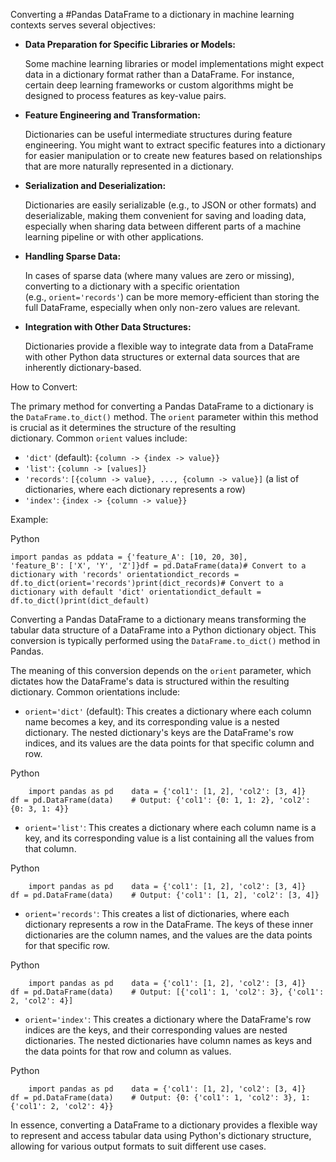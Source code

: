 Converting a #Pandas DataFrame to a dictionary in machine learning contexts serves several objectives:

- **Data Preparation for Specific Libraries or Models:**
    
    Some machine learning libraries or model implementations might expect data in a dictionary format rather than a DataFrame. For instance, certain deep learning frameworks or custom algorithms might be designed to process features as key-value pairs.
    
- **Feature Engineering and Transformation:**
    
    Dictionaries can be useful intermediate structures during feature engineering. You might want to extract specific features into a dictionary for easier manipulation or to create new features based on relationships that are more naturally represented in a dictionary.
    
- **Serialization and Deserialization:**
    
    Dictionaries are easily serializable (e.g., to JSON or other formats) and deserializable, making them convenient for saving and loading data, especially when sharing data between different parts of a machine learning pipeline or with other applications.
    
- **Handling Sparse Data:**
    
    In cases of sparse data (where many values are zero or missing), converting to a dictionary with a specific orientation (e.g., `orient='records'`) can be more memory-efficient than storing the full DataFrame, especially when only non-zero values are relevant.
    
- **Integration with Other Data Structures:**
    
    Dictionaries provide a flexible way to integrate data from a DataFrame with other Python data structures or external data sources that are inherently dictionary-based.
    

How to Convert:

The primary method for converting a Pandas DataFrame to a dictionary is the `DataFrame.to_dict()` method. The `orient` parameter within this method is crucial as it determines the structure of the resulting dictionary. Common `orient` values include: 

- `'dict'` (default): `{column -> {index -> value}}`
- `'list'`: `{column -> [values]}`
- `'records'`: `[{column -> value}, ..., {column -> value}]` (a list of dictionaries, where each dictionary represents a row)
- `'index'`: `{index -> {column -> value}}`

Example:

Python

```
import pandas as pddata = {'feature_A': [10, 20, 30],        'feature_B': ['X', 'Y', 'Z']}df = pd.DataFrame(data)# Convert to a dictionary with 'records' orientationdict_records = df.to_dict(orient='records')print(dict_records)# Convert to a dictionary with default 'dict' orientationdict_default = df.to_dict()print(dict_default)
```


Converting a Pandas DataFrame to a dictionary means transforming the tabular data structure of a DataFrame into a Python dictionary object. This conversion is typically performed using the `DataFrame.to_dict()` method in Pandas.

The meaning of this conversion depends on the `orient` parameter, which dictates how the DataFrame's data is structured within the resulting dictionary. Common orientations include:

- `orient='dict'` (default): This creates a dictionary where each column name becomes a key, and its corresponding value is a nested dictionary. The nested dictionary's keys are the DataFrame's row indices, and its values are the data points for that specific column and row.

Python

```
    import pandas as pd    data = {'col1': [1, 2], 'col2': [3, 4]}    df = pd.DataFrame(data)    # Output: {'col1': {0: 1, 1: 2}, 'col2': {0: 3, 1: 4}}
```

- `orient='list'`: This creates a dictionary where each column name is a key, and its corresponding value is a list containing all the values from that column.

Python

```
    import pandas as pd    data = {'col1': [1, 2], 'col2': [3, 4]}    df = pd.DataFrame(data)    # Output: {'col1': [1, 2], 'col2': [3, 4]}
```

- `orient='records'`: This creates a list of dictionaries, where each dictionary represents a row in the DataFrame. The keys of these inner dictionaries are the column names, and the values are the data points for that specific row.

Python

```
    import pandas as pd    data = {'col1': [1, 2], 'col2': [3, 4]}    df = pd.DataFrame(data)    # Output: [{'col1': 1, 'col2': 3}, {'col1': 2, 'col2': 4}]
```

- `orient='index'`: This creates a dictionary where the DataFrame's row indices are the keys, and their corresponding values are nested dictionaries. The nested dictionaries have column names as keys and the data points for that row and column as values.

Python

```
    import pandas as pd    data = {'col1': [1, 2], 'col2': [3, 4]}    df = pd.DataFrame(data)    # Output: {0: {'col1': 1, 'col2': 3}, 1: {'col1': 2, 'col2': 4}}
```

In essence, converting a DataFrame to a dictionary provides a flexible way to represent and access tabular data using Python's dictionary structure, allowing for various output formats to suit different use cases.